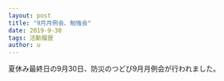 ```yaml
---
layout: post
title: "9月月例会、勉強会"
date: 2019-9-30
tags: 活動履歴
author: u
---
```


夏休み最終日の9月30日、防災のつどぴ9月月例会が行われました。

<!--more-->